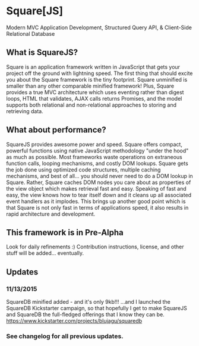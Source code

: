 # Square[JS]
Modern MVC Application Development, Structured Query API, & Client-Side Relational Database

## What is SquareJS?
Square is an application framework written in JavaScript that gets your project off the ground with lightning speed. The first thing that should excite you about the Square framework is the tiny footprint.  Square unminified is smaller than any other comparable minified framework!  Plus, Square provides a true MVC architecture which uses eventing rather than digest loops, HTML that validates, AJAX calls returns Promises, and the model supports both relational and non-relational approaches to storing and retrieving data.

## What about performance?
SquareJS provides awesome power and speed.  Square offers compact, powerful functions using native JavaScript methodology "under the hood" as much as possible. Most frameworks waste operations on extraneous function calls, looping mechanisms, and costly DOM lookups.  Square gets the job done using optimized code structures, multiple caching mechanisms, and best of all... you should never need to do a DOM lookup in Square.  Rather, Square caches DOM nodes you care about as properties of the view object which makes retrieval fast and easy.  Speaking of fast and easy, the view knows how to tear itself down and it cleans up all associated event handlers as it implodes.  This brings up another good point which is that Square is not only fast in terms of applications speed, it also results in rapid architecture and development.

## This framework is in Pre-Alpha
Look for daily refinements :)
Contribution instructions, license, and other stuff will be added... eventually.

## Updates
### 11/13/2015
SquareDB minified added - and it's only 9kb!!! ...and I launched the SquareDB Kickstarter campaign, so that hopefully I get to make SquareJS and SquareDB the full-fledged offerings that I know they can be. https://www.kickstarter.com/projects/blujagu/squaredb

### See changelog for all previous updates.
